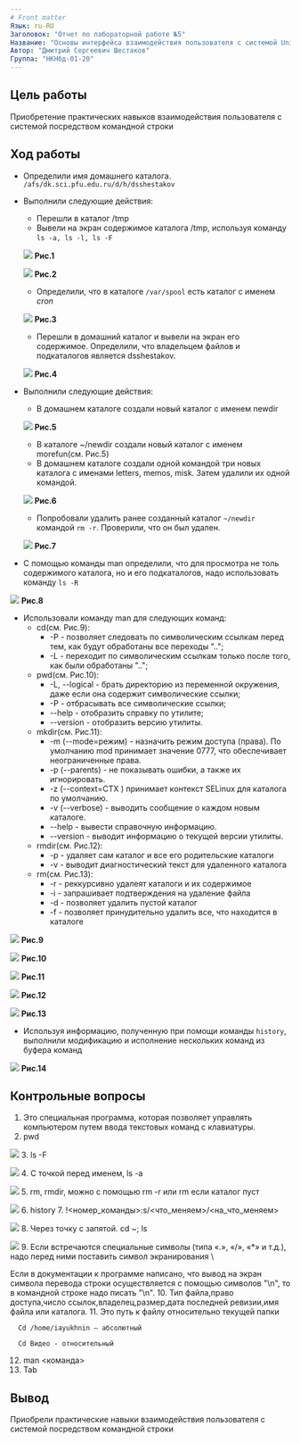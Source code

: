 ```yaml
---
# Front matter
Язык: ru-RU
Заголовок: "Отчет по лабораторной работе №5"
Название: "Основы интерфейса взаимодействия пользователя с системой Unix на уровне командной строки"
Автор: "Дмитрий Сергеевич Шестаков"
Группа: "НКНбд-01-20"
---
```


## Цель работы
  Приобретение практических навыков взаимодействия пользователя с системой посредством командной строки
  
## Ход работы
 - Определили имя домашнего каталога. ```/afs/dk.sci.pfu.edu.ru/d/h/dsshestakov```
 - Выполнили следующие действия:
    - Перешли в каталог /tmp
    - Вывели на экран содержимое каталога /tmp, используя команду ```ls -a, ls -l, ls -F```
    
    ![](https://github.com/dsshestakov/Lab_05/blob/master/image/Снимок%20экрана%20от%202021-05-13%2012-10-47.png)
                                                  **Рис.1**  
    
    ![](https://github.com/dsshestakov/Lab_05/blob/master/image/Снимок%20экрана%20от%202021-05-13%2012-10-37.png)
                                                  **Рис.2**
    - Определили, что в каталоге ```/var/spool``` есть каталог с именем *cron*
    
    ![](https://github.com/dsshestakov/Lab_05/blob/master/image/Снимок%20экрана%20от%202021-05-13%2012-11-19.png)
                                                  **Рис.3**
    - Перешли в домашний каталог и вывели на экран его содержимое. Определили, что владельцем файлов и подкаталогов является dsshestakov.
    
    ![](https://github.com/dsshestakov/Lab_05/blob/master/image/Снимок%20экрана%20от%202021-05-13%2012-11-39.png)
                                                  **Рис.4**
  - Выполнили следующие действия:
    - В домашнем каталоге создали новый каталог с именем newdir
    
    ![](https://github.com/dsshestakov/Lab_05/blob/master/image/Снимок%20экрана%20от%202021-05-13%2012-12-43.png)
                                                  **Рис.5**
    - В каталоге ~/newdir создали новый каталог с именем morefun(см. Рис.5)
    - В домашнем каталоге создали одной командой три новых каталога с именами letters, memos, misk. Затем удалили их одной командой.
    
    ![](https://github.com/dsshestakov/Lab_05/blob/master/image/Снимок%20экрана%20от%202021-05-13%2012-14-09.png)
                                                  **Рис.6**
    - Попробовали удалить ранее созданный каталог ```~/newdir``` командой ```rm -r```. Проверили, что он был удален.
    
    ![](https://github.com/dsshestakov/Lab_05/blob/master/image/Снимок%20экрана%20от%202021-05-13%2012-15-06.png)
                                                  **Рис.7**
 - С помощью команды man определили, что для просмотра не толь содержимого каталога, но и его подкаталогов, надо использовать команду ```ls -R```
 
 ![](https://github.com/dsshestakov/Lab_05/blob/master/image/Снимок%20экрана%20от%202021-05-13%2012-18-15.png)
                                                  **Рис.8**
 - Использовали команду man для следующих команд:
    - cd(см. Рис.9):
      - -P - позволяет следовать по символическим ссылкам перед тем, как будут обработаны все переходы "..";
      - -L - переходит по символическим ссылкам только после того, как были обработаны "..";
    - pwd(см. Рис.10):
      - -L, --logical - брать директорию из переменной окружения, даже если она содержит символические ссылки;
      - -P - отбрасывать все символические ссылки;
      - --help - отобразить справку по утилите;
      - --version - отобразить версию утилиты.
    - mkdir(см. Рис.11):
      - -m (--mode=режим) - назначить режим доступа (права). По умолчанию mod принимает значение 0777, что обеспечивает неограниченные права.
      - -p (--parents) - не показывать ошибки, а также их игнорировать.
      - -z  (--context=CTX ) принимает контекст SELinux для каталога по умолчанию.
      - -v (--verbose) - выводить сообщение о каждом новым каталоге.
      - --help - вывести справочную информацию.
      - --version - выводит информацию о текущей версии утилиты.
    - rmdir(см. Рис.12):
      - -p - удаляет сам каталог и все его родительские каталоги
      - -v - выводит диагностический текст для удаленного каталога
    - rm(см. Рис.13):
      - -r - реккурсивно удалеят каталоги и их содержимое
      - -i - запрашивает подтверждения на удаление файла
      - -d - позволяет удалить пустой каталог
      - -f - позволяет принудительно удалить все, что находится в каталоге

  ![](https://github.com/dsshestakov/Lab_05/blob/master/image/Снимок%20экрана%20от%202021-05-13%2012-18-41.png)
                                                    **Рис.9**

  ![](https://github.com/dsshestakov/Lab_05/blob/master/image/Снимок%20экрана%20от%202021-05-13%2012-18-53.png)
                                                    **Рис.10**

  ![](https://github.com/dsshestakov/Lab_05/blob/master/image/Снимок%20экрана%20от%202021-05-13%2012-19-10.png)
                                                    **Рис.11**

  ![](https://github.com/dsshestakov/Lab_05/blob/master/image/Снимок%20экрана%20от%202021-05-13%2012-19-25.png)
                                                    **Рис.12**

  ![](https://github.com/dsshestakov/Lab_05/blob/master/image/Снимок%20экрана%20от%202021-05-13%2012-19-34.png)
                                                    **Рис.13**
  - Используя информацию, полученную при помощи команды ```history```, выполнили модификацию и исполнение нескольких команд из буфера команд

  ![](https://github.com/dsshestakov/Lab_05/blob/master/image/Снимок%20экрана%20от%202021-05-13%2012-22-08.png)
                                                    **Рис.14**
 ## Контрольные вопросы
  1. Это специальная программа, которая позволяет управлять компьютером путем ввода текстовых команд с клавиатуры.
  2. pwd
  
  ![](https://github.com/dsshestakov/Lab_05/blob/master/image/Снимок%20экрана%202021-05-14%20в%2012.39.15.png)
  3. ls -F
  
  ![](https://github.com/dsshestakov/Lab_05/blob/master/image/Снимок%20экрана%202021-05-14%20в%2012.40.36.png)
  4. С точкой перед именем, ls -a
  
  ![](https://github.com/dsshestakov/Lab_05/blob/master/image/Снимок%20экрана%202021-05-14%20в%2012.41.24.png)
  5. rm, rmdir, можно с помощью rm -r или rm если каталог пуст
  
  ![](https://github.com/dsshestakov/Lab_05/blob/master/image/Снимок%20экрана%20от%202021-05-13%2012-15-06.png)
  6. history
  7. !<номер_команды>:s/<что_меняем>/<на_что_меняем>
  
  ![](https://github.com/dsshestakov/Lab_05/blob/master/image/Снимок%20экрана%20от%202021-05-13%2012-22-08.png)
  8. Через точку с запятой. cd ~; ls
  
  ![](https://github.com/dsshestakov/Lab_05/blob/master/image/Снимок%20экрана%202021-05-14%20в%2012.42.14.png)
  9. Если встречаются специальные символы (типа «.», «/», «*» и т.д.), надо перед ними поставить символ экранирования \

Если в документации к программе написано, что вывод на экран символа перевода строки осуществляется с помощью символов "\n", то в командной строке надо писать "\\n".
  10. Тип файла,право доступа,число ссылок,владелец,размер,дата последней ревизии,имя файла или каталога.
  11. Это путь к файлу относительно текущей папки

      Cd /home/iayukhnin – абсолютный

      Cd Видео - относительный
  12. man <команда>
  13. Tab
## Вывод
  Приобрели практические навыки взаимодействия пользователя с системой посредством командной строки
